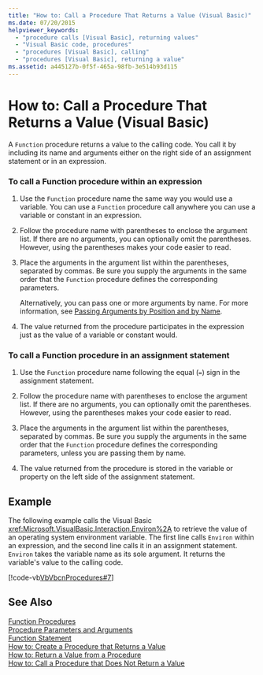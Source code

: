 ```yaml
---
title: "How to: Call a Procedure That Returns a Value (Visual Basic)"
ms.date: 07/20/2015
helpviewer_keywords: 
  - "procedure calls [Visual Basic], returning values"
  - "Visual Basic code, procedures"
  - "procedures [Visual Basic], calling"
  - "procedures [Visual Basic], returning a value"
ms.assetid: a445127b-0f5f-465a-98fb-3e514b93d115
---
```

# How to: Call a Procedure That Returns a Value (Visual Basic)
A `Function` procedure returns a value to the calling code. You call it by including its name and arguments either on the right side of an assignment statement or in an expression.  
  
### To call a Function procedure within an expression  
  
1.  Use the `Function` procedure name the same way you would use a variable. You can use a `Function` procedure call anywhere you can use a variable or constant in an expression.  
  
2.  Follow the procedure name with parentheses to enclose the argument list. If there are no arguments, you can optionally omit the parentheses. However, using the parentheses makes your code easier to read.  
  
3.  Place the arguments in the argument list within the parentheses, separated by commas. Be sure you supply the arguments in the same order that the `Function` procedure defines the corresponding parameters.  
  
     Alternatively, you can pass one or more arguments by name. For more information, see [Passing Arguments by Position and by Name](./passing-arguments-by-position-and-by-name.md).  
  
4.  The value returned from the procedure participates in the expression just as the value of a variable or constant would.  
  
### To call a Function procedure in an assignment statement  
  
1.  Use the `Function` procedure name following the equal (`=`) sign in the assignment statement.  
  
2.  Follow the procedure name with parentheses to enclose the argument list. If there are no arguments, you can optionally omit the parentheses. However, using the parentheses makes your code easier to read.  
  
3.  Place the arguments in the argument list within the parentheses, separated by commas. Be sure you supply the arguments in the same order that the `Function` procedure defines the corresponding parameters, unless you are passing them by name.  
  
4.  The value returned from the procedure is stored in the variable or property on the left side of the assignment statement.  
  
## Example  
 The following example calls the Visual Basic <xref:Microsoft.VisualBasic.Interaction.Environ%2A> to retrieve the value of an operating system environment variable. The first line calls `Environ` within an expression, and the second line calls it in an assignment statement. `Environ` takes the variable name as its sole argument. It returns the variable's value to the calling code.  
  
 [!code-vb[VbVbcnProcedures#7](./codesnippet/VisualBasic/how-to-call-a-procedure-that-returns-a-value_1.vb)]  
  
## See Also  
 [Function Procedures](./function-procedures.md)  
 [Procedure Parameters and Arguments](./procedure-parameters-and-arguments.md)  
 [Function Statement](../../../../visual-basic/language-reference/statements/function-statement.md)  
 [How to: Create a Procedure that Returns a Value](./how-to-create-a-procedure-that-returns-a-value.md)  
 [How to: Return a Value from a Procedure](./how-to-return-a-value-from-a-procedure.md)  
 [How to: Call a Procedure that Does Not Return a Value](./how-to-call-a-procedure-that-does-not-return-a-value.md)
